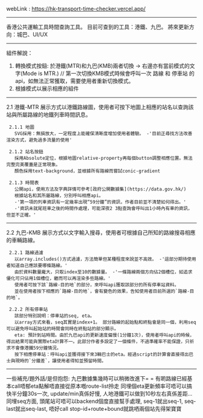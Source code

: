 webLink : https://hk-transport-time-checker.vercel.app/

----
香港公共運輸工具時間查詢工具。
目前可查到的工具：港鐵、九巴。
將來更新方向：城巴、UI/UX

----
組件解說：
1. 轉換模式按鈕: 於港鐵(MTR)和九巴(KMB)兩者切換 -> 右邊亦有當前模式的文字(Mode is MTR.) // 第一次切換KMB模式時候會呼叫一次 路線 和 停車站 的api，如無法正常獲取，需要使用者重新切換模式。
2. 根據模式以展示相應的組件

----
   2.1 港鐵-MTR
     展示方式以港鐵路線圖，使用者可按下地圖上相應的站名以查詢該站與所屬路線的地鐵列車時間訊息。
     
     2.1.1 地圖
       SVG採用：無損放大，一定程度上能確保清晰度增加使用者體驗。 -'目前正尋找方法改善渲染方式，避免過多流量的使用'
   
     2.1.2 站名按鈕
       採用Absolute定位，根據地圖relative-property再每個button調整相應位置。無法完整完美覆蓋是正常現象。
       顏色採用text-background，並根據所有路線而嘗試conic-gradient
   
     2.1.3 時間表
       公開api，使用方法及字典詳情可參考[政府公開數據集](https://data.gov.hk/)
       根據站名和其所屬路線，分別呼叫相應api。
       -'第一項的列車資訊有一定幾率出現“59分鐘”的資訊，作者目前並不清楚如何得出。'
       -'資訊未就尾班車之後的時間作處理，可能深夜2 3點查詢會呼叫出1小時內有車的資訊，但並不正確。'

---
   2.2 九巴-KMB
     展示方式以文字輸入搜尋，使用者可根據自己所知的路線搜尋相應的車輛路線。
	  
     2.2.1 路線過濾
       以array.includes()方式過濾，方法簡單但某種程度來說並不高效。 -'這部分期待使用者知道自己應該要哪條路線。'
       由於資料數量龐大，只取index至10的數據量。 -'一條路線兩個方向佔2個槽位，如追求優化可只佔用1個槽位，繼而可以再渲染多些路線。'
       使用者可按下該`路線-目的地`的部分，來呼叫api獲取該部分的所有停車站資料。
       並在使用者按下相應的`路線-目的地`，會有變色的效果，告知使用者目前所選的`路線-目的地`。
		 
     2.2.2 所有停車站
       該部分特別說明：停車站的seq, eta。
       以array方式來看，seq其實是index+1。 部分路線的起始點和終點會是同一個，利用seq可以避免呼叫起始站的時間會同時在終點站的部分顯示。
       eta: 預計到站時間。由於九巴api的更新速度偏慢(1分鐘1次)，使用者呼叫api的時候，得出結果可能與實際eta計算不一。此部分作者多設定了一個條件，不過準確率不能保證，只祈求不會像港鐵59分鐘情況。
       按下相應停車站：呼叫api並獲得接下來3輛巴士的eta。經過script的計算會直接得出巴士與現時的`分鐘差`，讓使用者得知並預留時間。

---
一些補充/題外話/是但抱怨:
九巴數據集幾時可以稍微改進下= = 有啲路線已經基本call唔郁eta點解唔直接從原本嘅route-list拎走
同埋個eta更新頻率可唔可以搞快半分鐘30s一次, update/min真係好慢, 人地港鐵可以做到10秒左右真係差距...
同埋seq方面, 頭尾站可唔可以backend個度直接幫手處理, seq-1就出seq-1, seq-last就出seq-last, 唔好call stop-id+route+bound就跳哂兩個站先得架寶寶
    
       
